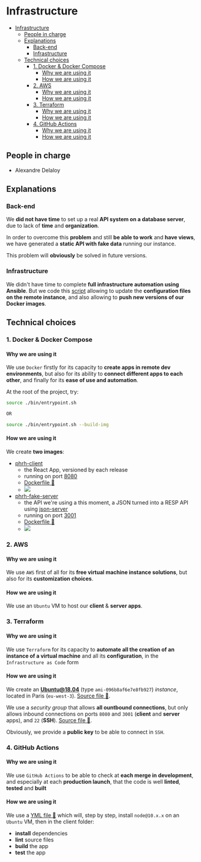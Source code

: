 # Infrastructure

- [Infrastructure](#infrastructure)
  - [People in charge](#people-in-charge)
  - [Explanations](#explanations)
    - [Back-end](#back-end)
    - [Infrastructure](#infrastructure-1)
  - [Technical choices](#technical-choices)
    - [1. Docker & Docker Compose](#1-docker--docker-compose)
      - [Why we are using it](#why-we-are-using-it)
      - [How we are using it](#how-we-are-using-it)
    - [2. AWS](#2-aws)
      - [Why we are using it](#why-we-are-using-it-1)
      - [How we are using it](#how-we-are-using-it-1)
    - [3. Terraform](#3-terraform)
      - [Why we are using it](#why-we-are-using-it-2)
      - [How we are using it](#how-we-are-using-it-2)
    - [4. GitHub Actions](#4-github-actions)
      - [Why we are using it](#why-we-are-using-it-3)
      - [How we are using it](#how-we-are-using-it-3)

## People in charge

- Alexandre Delaloy

## Explanations

### Back-end

We **did not have time** to set up a real **API system on a database server**, due to lack of **time** and **organization**. 

In order to overcome this **problem** and still **be able to work** and **have views**, we have generated a **static API with fake data** running our instance.

This problem will **obviously** be solved in future versions.

### Infrastructure

We didn't have time to complete **full infrastructure automation using Ansible**. But we code this [script](https://github.com/blyndusk/PHRH-PWA/blob/master/bin/entrypoint.sh) allowing to update the **configuration files on the remote instance**, and also allowing to **push new versions of our Docker images**.

## Technical choices

### 1. Docker & Docker Compose

#### Why we are using it

We use `Docker` firstly for its capacity to **create apps in remote dev environments**, but also for its ability to **connect different apps to each other**, and finally for its **ease of use and automation**.

At the root of the project, try:

```bash
source ./bin/entrypoint.sh

OR

source ./bin/entrypoint.sh --build-img
```

#### How we are using it

We create **two images**:

- [phrh-client](https://hub.docker.com/repository/docker/blyndusk/phrh-client) 
  - the React App, versioned by each release
  - running on port [8080](http://35.180.37.72:8080/)
  - [Dockerfile 🔗](https://github.com/blyndusk/PHRH-PWA/blob/master/client/Dockerfile)
  - ![](https://img.shields.io/docker/pulls/blyndusk/phrh-client?style=flat-square)
- [phrh-fake-server](https://hub.docker.com/repository/docker/blyndusk/phrh-fake-server)
  - the API we're using a this moment, a JSON turned into a RESP API using [json-server](https://github.com/typicode/json-server)
  - running on port [3001](http://35.180.37.72:3001/)
  - [Dockerfile 🔗](https://github.com/blyndusk/PHRH-PWA/blob/master/server/Dockerfile)
  - ![](https://img.shields.io/docker/pulls/blyndusk/phrh-fake-server?style=flat-square)

### 2. AWS

#### Why we are using it

We use `AWS` first of all for its **free virtual machine instance solutions**, but also for its **customization choices**.

#### How we are using it

We use an `Ubuntu` VM to host our **client** & **server apps**.

### 3. Terraform

#### Why we are using it

We use `Terraform` for its capacity to **automate all the creation of an instance of a virtual machine** and all its **configuration**, in the `Infrastructure as Code` form

#### How we are using it

We create an **Ubuntu@18.04** (type `ami-096b8af6e7e8fb927`) *instance*, located in Paris (`eu-west-3`). [Source file 🔗](https://github.com/blyndusk/PHRH-PWA/blob/master/terraform/ec2.tf).

We use a *security group* that allows **all ountbound connections**, but only allows inbound connections on ports `8080` and `3001` (**client** and **server** apps), and `22` (**SSH**). [Source file 🔗](https://github.com/blyndusk/PHRH-PWA/blob/master/terraform/security_groups.tf).

Obviously, we provide a **public key** to be able to connect in `SSH`.

### 4. GitHub Actions

#### Why we are using it

We use `GitHub Actions` to be able to check at **each merge in development**, and especially at each **production launch**, that the code is well **linted**, **tested** and **built**

#### How we are using it

We use a [YML file 🔗](https://github.com/blyndusk/PHRH-PWA/blob/master/.github/workflows/main.yml) which will, step by step, install `node@10.x.x` on an `Ubuntu` VM, then in the client folder:
- **install** dependencies
- **lint** source files
- **build** the app
- **test** the app
